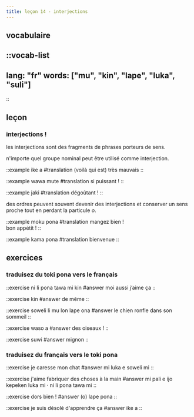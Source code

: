 ```yaml
---
title: leçon 14 - interjections 
---
```

## vocabulaire
::vocab-list
---
lang: "fr"
words: ["mu", "kin", "lape", "luka", "suli"]
---
::

## leçon
### interjections !

les interjections sont des fragments de phrases porteurs de sens.

n'importe quel groupe nominal peut être utilisé comme interjection.

::example
ike a
#translation
(voilà qui est) très mauvais
::

::example
wawa mute
#translation
si puissant !
::

::example
jaki
#translation
dégoûtant !
::

des ordres peuvent souvent devenir des interjections et conserver un sens proche tout en perdant la particule *o*.

::example
moku pona
#translation
mangez bien ! \
bon appétit !
::

::example
kama pona
#translation
bienvenue
::


## exercices
### traduisez du toki pona vers le français
::exercise
ni li pona tawa mi kin
#answer
moi aussi j’aime ça
::

::exercise
kin
#answer
de même
::

::exercise
soweli li mu lon lape ona
#answer
le chien ronfle dans son sommeil
::

::exercise
waso a
#answer
des oiseaux !
::

::exercise
suwi
#answer
mignon
::

### traduisez du français vers le toki pona
::exercise
je caresse mon chat
#answer
mi luka e soweli mi
::

::exercise
j'aime fabriquer des choses à la main
#answer
mi pali e ijo kepeken luka mi · ni li pona tawa mi
::

::exercise
dors bien !
#answer
(o) lape pona
::

::exercise
je suis désolé d'apprendre ça
#answer
ike a
::